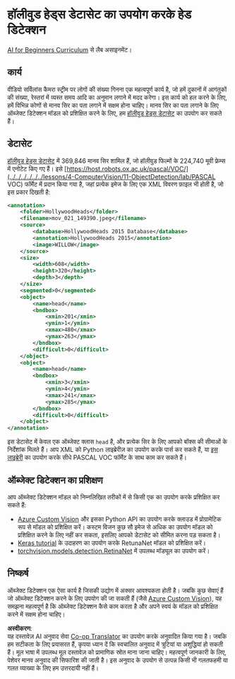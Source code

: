 <!--
CO_OP_TRANSLATOR_METADATA:
{
  "original_hash": "ad568d55ae65c856fe929fc2b278510a",
  "translation_date": "2025-08-24T09:54:23+00:00",
  "source_file": "lessons/4-ComputerVision/11-ObjectDetection/lab/README.md",
  "language_code": "hi"
}
-->
# हॉलीवुड हेड्स डेटासेट का उपयोग करके हेड डिटेक्शन

[AI for Beginners Curriculum](https://github.com/microsoft/ai-for-beginners) से लैब असाइनमेंट।

## कार्य

वीडियो सर्विलांस कैमरा स्ट्रीम पर लोगों की संख्या गिनना एक महत्वपूर्ण कार्य है, जो हमें दुकानों में आगंतुकों की संख्या, रेस्तरां में व्यस्त समय आदि का अनुमान लगाने में मदद करेगा। इस कार्य को हल करने के लिए, हमें विभिन्न कोणों से मानव सिर का पता लगाने में सक्षम होना चाहिए। मानव सिर का पता लगाने के लिए ऑब्जेक्ट डिटेक्शन मॉडल को प्रशिक्षित करने के लिए, हम [हॉलीवुड हेड्स डेटासेट](https://www.di.ens.fr/willow/research/headdetection/) का उपयोग कर सकते हैं।

## डेटासेट

[हॉलीवुड हेड्स डेटासेट](https://www.di.ens.fr/willow/research/headdetection/release/HollywoodHeads.zip) में 369,846 मानव सिर शामिल हैं, जो हॉलीवुड फिल्मों के 224,740 मूवी फ्रेम्स में एनोटेट किए गए हैं। इसे [https://host.robots.ox.ac.uk/pascal/VOC/](../../../../../../lessons/4-ComputerVision/11-ObjectDetection/lab/PASCAL VOC) फॉर्मेट में प्रदान किया गया है, जहां प्रत्येक इमेज के लिए एक XML विवरण फ़ाइल भी होती है, जो इस प्रकार दिखती है:

```xml
<annotation>
	<folder>HollywoodHeads</folder>
	<filename>mov_021_149390.jpeg</filename>
	<source>
		<database>HollywoodHeads 2015 Database</database>
		<annotation>HollywoodHeads 2015</annotation>
		<image>WILLOW</image>
	</source>
	<size>
		<width>608</width>
		<height>320</height>
		<depth>3</depth>
	</size>
	<segmented>0</segmented>
	<object>
		<name>head</name>
		<bndbox>
			<xmin>201</xmin>
			<ymin>1</ymin>
			<xmax>480</xmax>
			<ymax>263</ymax>
		</bndbox>
		<difficult>0</difficult>
	</object>
	<object>
		<name>head</name>
		<bndbox>
			<xmin>3</xmin>
			<ymin>4</ymin>
			<xmax>241</xmax>
			<ymax>285</ymax>
		</bndbox>
		<difficult>0</difficult>
	</object>
</annotation>
```

इस डेटासेट में केवल एक ऑब्जेक्ट क्लास `head` है, और प्रत्येक सिर के लिए आपको बॉक्स की सीमाओं के निर्देशांक मिलते हैं। आप XML को Python लाइब्रेरीज़ का उपयोग करके पार्स कर सकते हैं, या [इस लाइब्रेरी](https://pypi.org/project/pascal-voc/) का उपयोग करके सीधे PASCAL VOC फॉर्मेट के साथ काम कर सकते हैं।

## ऑब्जेक्ट डिटेक्शन का प्रशिक्षण

आप ऑब्जेक्ट डिटेक्शन मॉडल को निम्नलिखित तरीकों में से किसी एक का उपयोग करके प्रशिक्षित कर सकते हैं:

* [Azure Custom Vision](https://docs.microsoft.com/azure/cognitive-services/custom-vision-service/quickstarts/object-detection?tabs=visual-studio&WT.mc_id=academic-77998-cacaste) और इसका Python API का उपयोग करके क्लाउड में प्रोग्रामेटिक रूप से मॉडल को प्रशिक्षित करें। कस्टम विजन कुछ सौ इमेज से अधिक का उपयोग मॉडल को प्रशिक्षित करने के लिए नहीं कर सकता, इसलिए आपको डेटासेट को सीमित करना पड़ सकता है।
* [Keras tutorial](https://keras.io/examples/vision/retinanet/) के उदाहरण का उपयोग करके RetunaNet मॉडल को प्रशिक्षित करें।
* [torchvision.models.detection.RetinaNet](https://pytorch.org/vision/stable/_modules/torchvision/models/detection/retinanet.html) में उपलब्ध मॉड्यूल का उपयोग करें।

## निष्कर्ष

ऑब्जेक्ट डिटेक्शन एक ऐसा कार्य है जिसकी उद्योग में अक्सर आवश्यकता होती है। जबकि कुछ सेवाएं हैं जो ऑब्जेक्ट डिटेक्शन करने के लिए उपयोग की जा सकती हैं (जैसे [Azure Custom Vision](https://docs.microsoft.com/azure/cognitive-services/custom-vision-service/quickstarts/object-detection?tabs=visual-studio&WT.mc_id=academic-77998-cacaste)), यह समझना महत्वपूर्ण है कि ऑब्जेक्ट डिटेक्शन कैसे काम करता है और अपने स्वयं के मॉडल को प्रशिक्षित करने में सक्षम होना चाहिए।

**अस्वीकरण**:  
यह दस्तावेज़ AI अनुवाद सेवा [Co-op Translator](https://github.com/Azure/co-op-translator) का उपयोग करके अनुवादित किया गया है। जबकि हम सटीकता के लिए प्रयासरत हैं, कृपया ध्यान दें कि स्वचालित अनुवाद में त्रुटियां या अशुद्धियां हो सकती हैं। मूल भाषा में उपलब्ध मूल दस्तावेज़ को प्रामाणिक स्रोत माना जाना चाहिए। महत्वपूर्ण जानकारी के लिए, पेशेवर मानव अनुवाद की सिफारिश की जाती है। इस अनुवाद के उपयोग से उत्पन्न किसी भी गलतफहमी या गलत व्याख्या के लिए हम उत्तरदायी नहीं हैं।